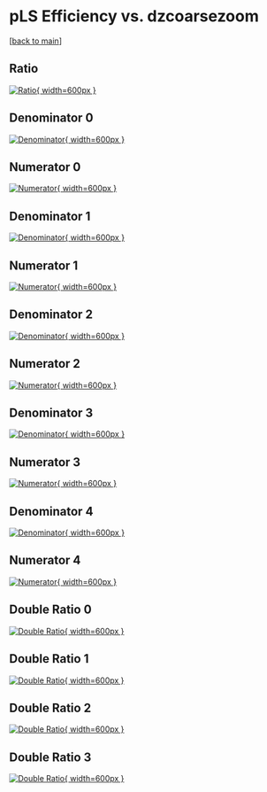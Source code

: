 # pLS Efficiency vs. dzcoarsezoom

[[back to main](./)]



## Ratio

[![Ratio](../mtv/var/pLS_base_13_0_eff_dzcoarsezoom.png){ width=600px }](../mtv/var/pLS_base_13_0_eff_dzcoarsezoom.pdf)

## Denominator 0

[![Denominator](../mtv/den/pLS_base_13_0_eff_dzcoarsezoom_den0.png){ width=600px }](../mtv/den/pLS_base_13_0_eff_dzcoarsezoom_den0.pdf)

## Numerator 0

[![Numerator](../mtv/num/pLS_base_13_0_eff_dzcoarsezoom_num0.png){ width=600px }](../mtv/num/pLS_base_13_0_eff_dzcoarsezoom_num0.pdf)

## Denominator 1

[![Denominator](../mtv/den/pLS_base_13_0_eff_dzcoarsezoom_den1.png){ width=600px }](../mtv/den/pLS_base_13_0_eff_dzcoarsezoom_den1.pdf)

## Numerator 1

[![Numerator](../mtv/num/pLS_base_13_0_eff_dzcoarsezoom_num1.png){ width=600px }](../mtv/num/pLS_base_13_0_eff_dzcoarsezoom_num1.pdf)

## Denominator 2

[![Denominator](../mtv/den/pLS_base_13_0_eff_dzcoarsezoom_den2.png){ width=600px }](../mtv/den/pLS_base_13_0_eff_dzcoarsezoom_den2.pdf)

## Numerator 2

[![Numerator](../mtv/num/pLS_base_13_0_eff_dzcoarsezoom_num2.png){ width=600px }](../mtv/num/pLS_base_13_0_eff_dzcoarsezoom_num2.pdf)

## Denominator 3

[![Denominator](../mtv/den/pLS_base_13_0_eff_dzcoarsezoom_den3.png){ width=600px }](../mtv/den/pLS_base_13_0_eff_dzcoarsezoom_den3.pdf)

## Numerator 3

[![Numerator](../mtv/num/pLS_base_13_0_eff_dzcoarsezoom_num3.png){ width=600px }](../mtv/num/pLS_base_13_0_eff_dzcoarsezoom_num3.pdf)

## Denominator 4

[![Denominator](../mtv/den/pLS_base_13_0_eff_dzcoarsezoom_den4.png){ width=600px }](../mtv/den/pLS_base_13_0_eff_dzcoarsezoom_den4.pdf)

## Numerator 4

[![Numerator](../mtv/num/pLS_base_13_0_eff_dzcoarsezoom_num4.png){ width=600px }](../mtv/num/pLS_base_13_0_eff_dzcoarsezoom_num4.pdf)

## Double Ratio 0

[![Double Ratio](../mtv/ratio/pLS_base_13_0_eff_dzcoarsezoom_ratio0.png){ width=600px }](../mtv/ratio/pLS_base_13_0_eff_dzcoarsezoom_ratio0.pdf)

## Double Ratio 1

[![Double Ratio](../mtv/ratio/pLS_base_13_0_eff_dzcoarsezoom_ratio1.png){ width=600px }](../mtv/ratio/pLS_base_13_0_eff_dzcoarsezoom_ratio1.pdf)

## Double Ratio 2

[![Double Ratio](../mtv/ratio/pLS_base_13_0_eff_dzcoarsezoom_ratio2.png){ width=600px }](../mtv/ratio/pLS_base_13_0_eff_dzcoarsezoom_ratio2.pdf)

## Double Ratio 3

[![Double Ratio](../mtv/ratio/pLS_base_13_0_eff_dzcoarsezoom_ratio3.png){ width=600px }](../mtv/ratio/pLS_base_13_0_eff_dzcoarsezoom_ratio3.pdf)

